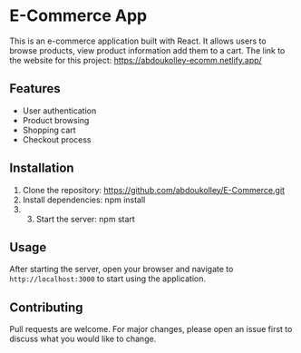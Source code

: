 # E-Commerce App

This is an e-commerce application built with React. It allows users to browse products, view product information add them to a cart.
The link to the website for this project: https://abdoukolley-ecomm.netlify.app/

## Features

- User authentication
- Product browsing
- Shopping cart
- Checkout process

## Installation

1. Clone the repository: https://github.com/abdoukolley/E-Commerce.git
2. Install dependencies: npm install
3. 3. Start the server: npm start


## Usage

After starting the server, open your browser and navigate to `http://localhost:3000` to start using the application.

## Contributing

Pull requests are welcome. For major changes, please open an issue first to discuss what you would like to change.
